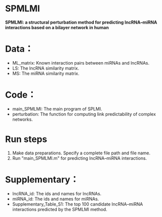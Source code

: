 # SPMLMI

**SPMLMI: a structural perturbation method for predicting lncRNA–miRNA interactions based on a bilayer network in human**

# Data：

- ML_matrix: Known interaction pairs between miRNAs and lncRNAs.
- LS: The lncRNA similarity matrix.
- MS: The miRNA similarity matrix.

# Code：

- main_SPMLMI: The main program of SPLMI.
- perturbation:  The function for computing link predictability of complex networks.

# Run steps

1. Make data preparations. Specify a complete file path and file name.
2. Run "main_SPMLMI.m" for predicting lncRNA–miRNA interactions.

# Supplementary：

- lncRNA_id: The ids and names for  lncRNAs.
- miRNA_id: The ids and names for  miRNAs.
- Supplementary_Table_S1: The top 100 candidate lncRNA–miRNA interactions predicted by the SPMLMI method.
